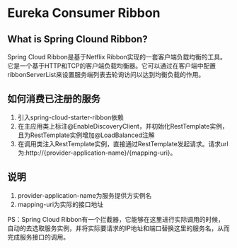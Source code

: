 # Eureka Consumer Ribbon

## What is Spring Clound Ribbon?
Spring Cloud Ribbon是基于Netflix Ribbon实现的一套客户端负载均衡的工具。它是一个基于HTTP和TCP的客户端负载均衡器。它可以通过在客户端中配置ribbonServerList来设置服务端列表去轮询访问以达到均衡负载的作用。

## 如何消费已注册的服务
1. 引入spring-cloud-starter-ribbon依赖
2. 在主应用类上标注@EnableDiscoveryClient，并初始化RestTemplate实例，且为RestTemplate实例增加@LoadBalanced注解
3. 在调用类注入RestTemplate实例，直接通过RestTemplate发起请求。请求url为:http://{provider-application-name}/{mapping-uri}。

## 说明
1. provider-application-name为服务提供方实例名
2. mapping-uri为实际的接口地址

PS：Spring Cloud Ribbon有一个拦截器，它能够在这里进行实际调用的时候，自动的去选取服务实例，并将实际要请求的IP地址和端口替换这里的服务名，从而完成服务接口的调用。